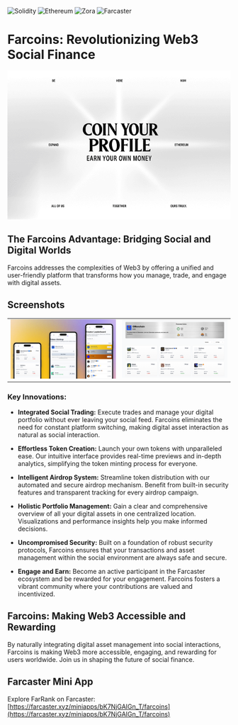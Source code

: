 ![Solidity](https://img.shields.io/badge/Solidity-363636?style=for-the-badge&logo=solidity&logoColor=white) ![Ethereum](https://img.shields.io/badge/Ethereum-3C3C3D?style=for-the-badge&logo=ethereum&logoColor=white) ![Zora](https://img.shields.io/badge/Zora-ffffff?style=for-the-badge&logo=https://encrypted-tbn0.gstatic.com/images?q=tbn:ANd9GcTwJ7z1Pbx9cxNP64jV1fzalAqO3bQpi67uZg&s&logoColor=white) ![Farcaster](https://img.shields.io/badge/Farcaster-855DCD?style=for-the-badge&logo=farcaster&logoColor=white)


# Farcoins: Revolutionizing Web3 Social Finance

![Farcoins Banner](Banner/Banner.png)


## The Farcoins Advantage: Bridging Social and Digital Worlds

Farcoins addresses the complexities of Web3 by offering a unified and user-friendly platform that transforms how you manage, trade, and engage with digital assets.


## Screenshots

<table style="width:100%">
  <tr>
    <td style="width:50%; text-align:center;">
      <img src="Banner/image-1.png" alt="Screenshot 1" style="width:100%;">
    </td>
    <td style="width:50%; text-align:center;">
      <img src="Banner/image-2.png" alt="Screenshot 2" style="width:100%;">
    </td>
  </tr>
</table>

### Key Innovations:

*   **Integrated Social Trading:** Execute trades and manage your digital portfolio without ever leaving your social feed. Farcoins eliminates the need for constant platform switching, making digital asset interaction as natural as social interaction.

*   **Effortless Token Creation:** Launch your own tokens with unparalleled ease. Our intuitive interface provides real-time previews and in-depth analytics, simplifying the token minting process for everyone.

*   **Intelligent Airdrop System:** Streamline token distribution with our automated and secure airdrop mechanism. Benefit from built-in security features and transparent tracking for every airdrop campaign.

*   **Holistic Portfolio Management:** Gain a clear and comprehensive overview of all your digital assets in one centralized location. Visualizations and performance insights help you make informed decisions.

*   **Uncompromised Security:** Built on a foundation of robust security protocols, Farcoins ensures that your transactions and asset management within the social environment are always safe and secure.

*   **Engage and Earn:** Become an active participant in the Farcaster ecosystem and be rewarded for your engagement. Farcoins fosters a vibrant community where your contributions are valued and incentivized.

## Farcoins: Making Web3 Accessible and Rewarding

By naturally integrating digital asset management into social interactions, Farcoins is making Web3 more accessible, engaging, and rewarding for users worldwide. Join us in shaping the future of social finance.

## Farcaster Mini App
Explore FarRank on Farcaster: [https://farcaster.xyz/miniapps/bK7NjGAIGn_T/farcoins](https://farcaster.xyz/miniapps/bK7NjGAIGn_T/farcoins)
